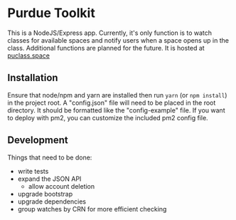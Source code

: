 # Purdue Toolkit

This is a NodeJS/Express app. Currently, it's only function is to watch classes for available spaces and notify users when a space opens up in the class. Additional functions are planned for the future. It is hosted at [puclass.space](http://puclass.space)

## Installation

Ensure that node/npm and yarn are installed then run `yarn` (or `npm install`) in the project root. A "config.json" file will need to be placed in the root directory. It should be formatted like the "config-example" file. If you want to deploy with pm2, you can customize the included pm2 config file.

## Development

Things that need to be done:
* write tests
* expand the JSON API
    * allow account deletion
* upgrade bootstrap
* upgrade dependencies
* group watches by CRN for more efficient checking


